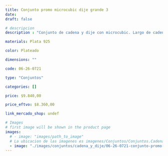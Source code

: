 ```yaml
---
title: Conjunto promo microcubic dije grande 3
date: 
draft: false

# descripcion
description : "Conjunto de cadena y dije con microcubic. Largo de cadena 40, 45 o 50 cm a elección"

materials: Plata 925

color: Plateado

dimensions: ""

code: 06-26-0721

type: "Conjuntos"

categories: []

price: $9.840,00

price_eftvo: $8.360,00

link_mercado_shop: undef

# Images
# first image will be shown in the product page
images:
  # - image: "images/path_to_image"
  # La ubicacion de las imagenes es imagenes/Conjuntos/Conjuntos.Cadena y Dije/06-26-0721-conjunto-promo-microcubic-dije-grande-3
  - image: "./images/conjuntos/cadena_y_dije/06-26-0721-conjunto-promo-microcubic-dije-grande-3.jpg"
---
```

